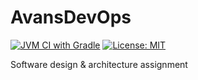 # AvansDevOps
[![JVM CI with Gradle](https://github.com/AvansInformatica-Marc/AvansDevOps/workflows/JVM%20CI%20with%20Gradle/badge.svg)](https://github.com/AvansInformatica-Marc/AvansDevOps/actions) [![License: MIT](https://badgen.net/badge/license/MIT/blue)](https://github.com/AvansInformatica-Marc/AvansDevOps/blob/main/LICENSE)

Software design &amp; architecture assignment
